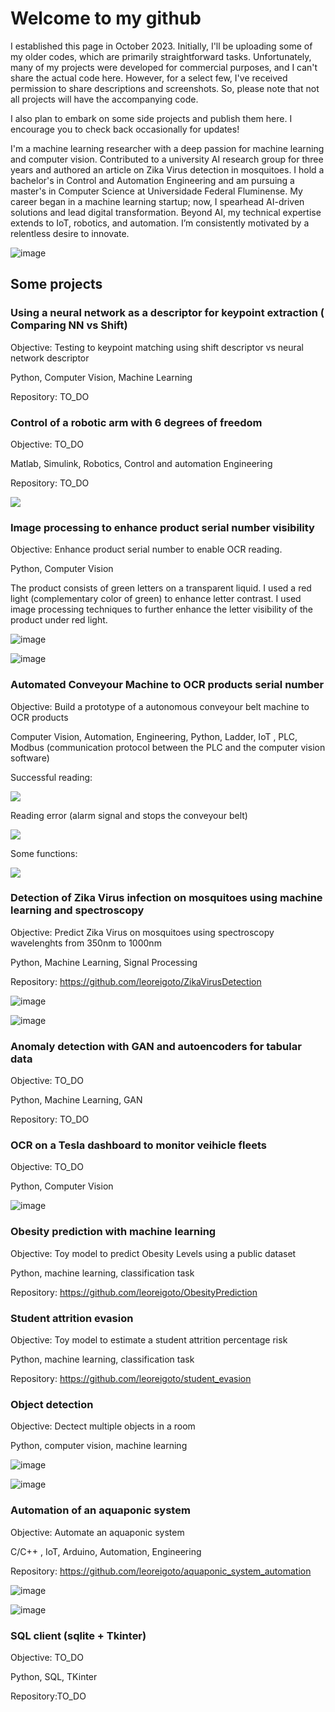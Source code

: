 # Welcome to my github
I established this page in October 2023. Initially, I'll be uploading some of my older codes, which are primarily straightforward tasks. Unfortunately, many of my projects were developed for commercial purposes, and I can't share the actual code here. However, for a select few, I've received permission to share descriptions and screenshots. So, please note that not all projects will have the accompanying code.

I also plan to embark on some side projects and publish them here. I encourage you to check back occasionally for updates!

I'm a machine learning researcher with a deep passion for machine learning and computer vision. Contributed
to a university AI research group for three years and authored an article on Zika Virus detection in
mosquitoes. I hold a bachelor's in Control and Automation Engineering and am pursuing a master's in
Computer Science at Universidade Federal Fluminense. My career began in a machine learning startup;
now, I spearhead AI-driven solutions and lead digital transformation. Beyond AI, my technical expertise
extends to IoT, robotics, and automation. I’m consistently motivated by a relentless desire to innovate.

![image](https://github.com/leoreigoto/leoreigoto.github.io/assets/48571786/5b181360-0294-4fdf-9dd2-c68f01ce184d)

## Some projects

### Using a neural network as a descriptor for keypoint extraction ( Comparing NN vs Shift)
Objective: Testing to keypoint matching using shift descriptor vs neural network descriptor

Python, Computer Vision, Machine Learning

Repository: TO_DO

### Control of a robotic arm with 6 degrees of freedom
Objective: TO_DO

Matlab, Simulink, Robotics, Control and automation Engineering

Repository: TO_DO

![](https://github.com/leoreigoto/leoreigoto.github.io/blob/main/Robot_Arm.gif)

### Image processing to enhance product serial number visibility 
Objective: Enhance product serial number to enable OCR reading.

Python, Computer Vision

The product consists of green letters on a transparent liquid. I used a red light (complementary color of green) to enhance letter contrast.
I used image processing techniques to further enhance the letter visibility of the product under red light.

![image](https://github.com/leoreigoto/leoreigoto.github.io/assets/48571786/e9980faf-5bda-432d-a30c-c8b85bf7bf3f)


![image](https://github.com/leoreigoto/leoreigoto.github.io/assets/48571786/453c9ad5-174e-4fd8-85df-63a69d20d01b)



### Automated Conveyour Machine to OCR products serial number
Objective: Build a prototype of a autonomous conveyour belt machine to OCR products

Computer Vision, Automation, Engineering, Python, Ladder, IoT , PLC, Modbus (communication protocol between the PLC and the computer vision software)

Successful reading:

![](https://github.com/leoreigoto/leoreigoto.github.io/blob/main/ezgif-5-896300f6f4.gif)

Reading error (alarm signal and stops the conveyour belt)

![](https://github.com/leoreigoto/leoreigoto.github.io/blob/main/ezgif-5-be0d9822ef.gif)

Some functions:

![](https://github.com/leoreigoto/leoreigoto.github.io/blob/main/ezgif-5-a74f56d3c2.gif)


### Detection of Zika Virus infection on mosquitoes using machine learning and spectroscopy
Objective: Predict Zika Virus on mosquitoes using spectroscopy wavelenghts from 350nm to 1000nm

Python, Machine Learning, Signal Processing

Repository: https://github.com/leoreigoto/ZikaVirusDetection

![image](https://github.com/leoreigoto/leoreigoto.github.io/assets/48571786/a378a2af-7fed-416c-ba73-1579ff736d0c)

![image](https://github.com/leoreigoto/leoreigoto.github.io/assets/48571786/764bfe7c-0de1-4690-8aa2-a996bb3da6d8)


### Anomaly detection with GAN and autoencoders for tabular data
Objective: TO_DO

Python, Machine Learning, GAN

Repository: TO_DO

### OCR on a Tesla dashboard to monitor veihicle fleets
Objective: TO_DO

Python, Computer Vision

![image](https://github.com/leoreigoto/leoreigoto.github.io/assets/48571786/f580dab0-7aff-45b9-ab27-4f30b02da133)

### Obesity prediction with machine learning
Objective: Toy model to predict Obesity Levels using a public dataset

Python, machine learning, classification task

Repository: https://github.com/leoreigoto/ObesityPrediction

### Student attrition evasion 
Objective: Toy model to estimate a student attrition percentage risk

Python, machine learning, classification task

Repository: https://github.com/leoreigoto/student_evasion


### Object detection
Objective: Dectect multiple objects in a room

Python, computer vision, machine learning

![image](https://github.com/leoreigoto/leoreigoto.github.io/assets/48571786/bd924460-6255-4a0e-837c-8bee87feb0b0)

![image](https://github.com/leoreigoto/leoreigoto.github.io/assets/48571786/e3d715ad-3a0b-47da-9c18-baafb7897023)



### Automation of an aquaponic system
Objective: Automate an aquaponic system

C/C++ , IoT, Arduino, Automation, Engineering

Repository: https://github.com/leoreigoto/aquaponic_system_automation

![image](https://github.com/leoreigoto/leoreigoto.github.io/assets/48571786/4b2fc07e-a0b4-48c9-8f27-02b97eaa050f)

![image](https://github.com/leoreigoto/leoreigoto.github.io/assets/48571786/9f2ea1d6-e177-4228-8eb0-1088f54bfe4f)



### SQL client (sqlite + Tkinter)
Objective: TO_DO

Python, SQL, TKinter

Repository:TO_DO


